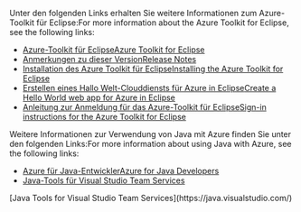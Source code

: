 <span data-ttu-id="1d24b-101">Unter den folgenden Links erhalten Sie weitere Informationen zum Azure-Toolkit für Eclipse:</span><span class="sxs-lookup"><span data-stu-id="1d24b-101">For more information about the Azure Toolkit for Eclipse, see the following links:</span></span> 

* [<span data-ttu-id="1d24b-102">Azure-Toolkit für Eclipse</span><span class="sxs-lookup"><span data-stu-id="1d24b-102">Azure Toolkit for Eclipse</span></span>](../eclipse/azure-toolkit-for-eclipse.md) 
* [<span data-ttu-id="1d24b-103">Anmerkungen zu dieser Version</span><span class="sxs-lookup"><span data-stu-id="1d24b-103">Release Notes</span></span>](https://github.com/Microsoft/azure-tools-for-java/releases) 
* [<span data-ttu-id="1d24b-104">Installation des Azure Toolkit für Eclipse</span><span class="sxs-lookup"><span data-stu-id="1d24b-104">Installing the Azure Toolkit for Eclipse</span></span>](../eclipse/azure-toolkit-for-eclipse-installation.md) 
* [<span data-ttu-id="1d24b-105">Erstellen eines Hallo Welt-Clouddiensts für Azure in Eclipse</span><span class="sxs-lookup"><span data-stu-id="1d24b-105">Create a Hello World web app for Azure in Eclipse</span></span>](../eclipse/azure-toolkit-for-eclipse-create-hello-world-web-app.md) 
* [<span data-ttu-id="1d24b-106">Anleitung zur Anmeldung für das Azure-Toolkit für Eclipse</span><span class="sxs-lookup"><span data-stu-id="1d24b-106">Sign-in instructions for the Azure Toolkit for Eclipse</span></span>](../eclipse/azure-toolkit-for-eclipse-sign-in-instructions.md) 

<span data-ttu-id="1d24b-107">Weitere Informationen zur Verwendung von Java mit Azure finden Sie unter den folgenden Links:</span><span class="sxs-lookup"><span data-stu-id="1d24b-107">For more information about using Java with Azure, see the following links:</span></span> 

* [<span data-ttu-id="1d24b-108">Azure für Java-Entwickler</span><span class="sxs-lookup"><span data-stu-id="1d24b-108">Azure for Java Developers</span></span>](https://docs.microsoft.com/java/azure/) 
* <span data-ttu-id="1d24b-109">[Java-Tools für Visual Studio Team Services](https://java.visualstudio.com/) 
<!-- TODO: Add URLs for Java in VSCode here --></span><span class="sxs-lookup"><span data-stu-id="1d24b-109">[Java Tools for Visual Studio Team Services](https://java.visualstudio.com/) 
<!-- TODO: Add URLs for Java in VSCode here --></span></span> 
